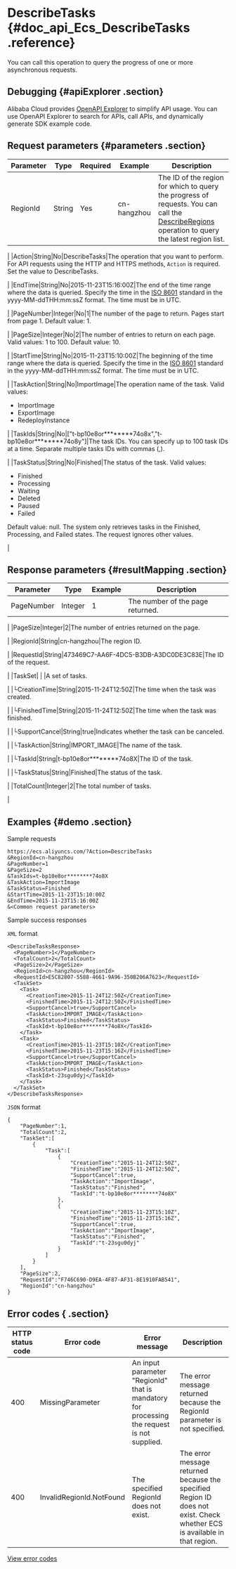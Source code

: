 # DescribeTasks {#doc_api_Ecs_DescribeTasks .reference}

You can call this operation to query the progress of one or more asynchronous requests.

## Debugging {#apiExplorer .section}

Alibaba Cloud provides [OpenAPI Explorer](https://api.aliyun.com/#product=Ecs&api=DescribeTasks) to simplify API usage. You can use OpenAPI Explorer to search for APIs, call APIs, and dynamically generate SDK example code.

## Request parameters {#parameters .section}

|Parameter|Type|Required|Example|Description|
|---------|----|--------|-------|-----------|
|RegionId|String|Yes|cn-hangzhou|The ID of the region for which to query the progress of requests. You can call the [DescribeRegions](~~25609~~) operation to query the latest region list.

 |
|Action|String|No|DescribeTasks|The operation that you want to perform. For API requests using the HTTP and HTTPS methods, `Action` is required. Set the value to DescribeTasks.

 |
|EndTime|String|No|2015-11-23T15:16:00Z|The end of the time range where the data is queried. Specify the time in the [ISO 8601](~~25696~~) standard in the yyyy-MM-ddTHH:mm:ssZ format. The time must be in UTC.

 |
|PageNumber|Integer|No|1|The number of the page to return. Pages start from page 1. Default value: 1.

 |
|PageSize|Integer|No|2|The number of entries to return on each page. Valid values: 1 to 100. Default value: 10.

 |
|StartTime|String|No|2015-11-23T15:10:00Z|The beginning of the time range where the data is queried. Specify the time in the [ISO 8601](~~25696~~) standard in the yyyy-MM-ddTHH:mm:ssZ format. The time must be in UTC.

 |
|TaskAction|String|No|ImportImage|The operation name of the task. Valid values:

 -   ImportImage
-   ExportImage
-   RedeployInstance

 |
|TaskIds|String|No|\["t-bp10e8or\*\*\*\*\*\*\*\*74o8x","t-bp10e8or\*\*\*\*\*\*\*\*74o8y"\]|The task IDs. You can specify up to 100 task IDs at a time. Separate multiple tasks IDs with commas \(,\).

 |
|TaskStatus|String|No|Finished|The status of the task. Valid values:

 -   Finished
-   Processing
-   Waiting
-   Deleted
-   Paused
-   Failed

 Default value: null. The system only retrieves tasks in the Finished, Processing, and Failed states. The request ignores other values.

 |

## Response parameters {#resultMapping .section}

|Parameter|Type|Example|Description|
|---------|----|-------|-----------|
|PageNumber|Integer|1|The number of the page returned.

 |
|PageSize|Integer|2|The number of entries returned on the page.

 |
|RegionId|String|cn-hangzhou|The region ID.

 |
|RequestId|String|473469C7-AA6F-4DC5-B3DB-A3DC0DE3C83E|The ID of the request.

 |
|TaskSet| | |A set of tasks.

 |
|└CreationTime|String|2015-11-24T12:50Z|The time when the task was created.

 |
|└FinishedTime|String|2015-11-24T12:50Z|The time when the task was finished.

 |
|└SupportCancel|String|true|Indicates whether the task can be canceled.

 |
|└TaskAction|String|IMPORT\_IMAGE|The name of the task.

 |
|└TaskId|String|t-bp10e8or\*\*\*\*\*\*\*\*74o8X|The ID of the task.

 |
|└TaskStatus|String|Finished|The status of the task.

 |
|TotalCount|Integer|2|The total number of tasks.

 |

## Examples {#demo .section}

Sample requests

``` {#request_demo}
https://ecs.aliyuncs.com/?Action=DescribeTasks
&RegionId=cn-hangzhou
&PageNumber=1
&PageSize=2
&TaskIds=t-bp10e8or********74o8X
&TaskAction=ImportImage
&TaskStatus=Finished
&StartTime=2015-11-23T15:10:00Z
&EndTime=2015-11-23T15:16:00Z
&<Common request parameters>
```

Sample success responses

`XML` format

``` {#xml_return_success_demo}
<DescribeTasksResponse>
  <PageNumber>1</PageNumber>
  <TotalCount>2</TotalCount>
  <PageSize>2</PageSize>
  <RegionId>cn-hangzhou</RegionId>
  <RequestId>E5C82807-5588-4661-9A96-350B206A7623</RequestId>
  <TaskSet>
    <Task>
      <CreationTime>2015-11-24T12:50Z</CreationTime>
      <FinishedTime>2015-11-24T12:50Z</FinishedTime>
      <SupportCancel>true</SupportCancel>
      <TaskAction>IMPORT_IMAGE</TaskAction>
      <TaskStatus>Finished</TaskStatus>
      <TaskId>t-bp10e8or********74o8X</TaskId>
    </Task>
    <Task>
      <CreationTime>2015-11-23T15:10Z</CreationTime>
      <FinishedTime>2015-11-23T15:16Z</FinishedTime>
      <SupportCancel>true</SupportCancel>
      <TaskAction>IMPORT_IMAGE</TaskAction>
      <TaskStatus>Finished</TaskStatus>
      <TaskId>t-23sgu0dyj</TaskId>
    </Task>
  </TaskSet>
</DescribeTasksResponse>

```

`JSON` format

``` {#json_return_success_demo}
{
	"PageNumber":1,
	"TotalCount":2,
	"TaskSet":[
		{
			"Task":[
				{
					"CreationTime":"2015-11-24T12:50Z",
					"FinishedTime":"2015-11-24T12:50Z",
					"SupportCancel":true,
					"TaskAction":"ImportImage",
					"TaskStatus":"Finished",
					"TaskId":"t-bp10e8or********74o8X"
				},
				{
					"CreationTime":"2015-11-23T15:10Z",
					"FinishedTime":"2015-11-23T15:16Z",
					"SupportCancel":true,
					"TaskAction":"ImportImage",
					"TaskStatus":"Finished",
					"TaskId":"t-23sgu0dyj"
				}
			]
		}
	],
	"PageSize":2,
	"RequestId":"F746C690-D9EA-4F87-AF31-8E1910FAB541",
	"RegionId":"cn-hangzhou"
}
```

## Error codes { .section}

|HTTP status code|Error code|Error message|Description|
|----------------|----------|-------------|-----------|
|400|MissingParameter|An input parameter "RegionId" that is mandatory for processing the request is not supplied.|The error message returned because the RegionId parameter is not specified.|
|400|InvalidRegionId.NotFound|The specified RegionId does not exist.|The error message returned because the specified Region ID does not exist. Check whether ECS is available in that region.|

[View error codes](https://error-center.aliyun.com/status/product/Ecs)

